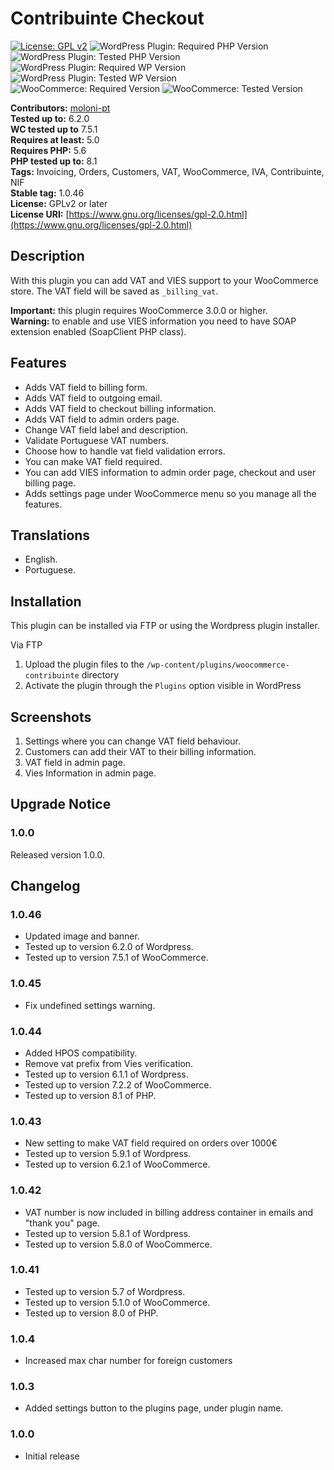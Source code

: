 # Contribuinte Checkout

[![License: GPL v2](https://img.shields.io/badge/License-GPL_v2-green.svg)](https://www.gnu.org/licenses/old-licenses/gpl-2.0.en.html)
![WordPress Plugin: Required PHP Version](https://img.shields.io/badge/php-%3E%3D5.6-blue)
![WordPress Plugin: Tested PHP Version](https://img.shields.io/badge/php-8.1%20tested-blue)
![WordPress Plugin: Required WP Version](https://img.shields.io/badge/WordPress-%3E%3D%205.0-orange)
![WordPress Plugin: Tested WP Version](https://img.shields.io/badge/WordPress-6.2.0%20tested-orange)
![WooCommerce: Required Version](https://img.shields.io/badge/WooCommerce-%3E%3D%203.0.0-orange)
![WooCommerce: Tested Version](https://img.shields.io/badge/WooCommerce-7.5.1%20tested-orange)

**Contributors:**       [moloni-pt](https://github.com/moloni-pt)  
**Tested up to:**       6.2.0  
**WC tested up to**     7.5.1  
**Requires at least:**  5.0  
**Requires PHP:**       5.6  
**PHP tested up to:**   8.1  
**Tags:**               Invoicing, Orders, Customers, VAT, WooCommerce, IVA, Contribuinte, NIF  
**Stable tag:**         1.0.46  
**License:**            GPLv2 or later    
**License URI:**        [https://www.gnu.org/licenses/gpl-2.0.html](https://www.gnu.org/licenses/gpl-2.0.html)  

## Description

With this plugin you can add VAT and VIES support to your WooCommerce store. The VAT field will be saved as `_billing_vat`.

**Important:** this plugin requires WooCommerce 3.0.0 or higher.  
**Warning:** to enable and use VIES information you need to have SOAP extension enabled (SoapClient PHP class).

## Features

* Adds VAT field to billing form.
* Adds VAT field to outgoing email.
* Adds VAT field to checkout billing information.
* Adds VAT field to admin orders page.
* Change VAT field label and description.
* Validate Portuguese VAT numbers.
* Choose how to handle vat field validation errors.
* You can make VAT field required.
* You can add VIES information to admin order page, checkout and user billing page.
* Adds settings page under WooCommerce menu so you manage all the features.

## Translations

* English.
* Portuguese.

## Installation
This plugin can be installed via FTP or using the Wordpress plugin installer.

Via FTP
1. Upload the plugin files to the `/wp-content/plugins/woocommerce-contribuinte` directory
2. Activate the plugin through the `Plugins` option visible in WordPress

## Screenshots
1. Settings where you can change VAT field behaviour.
2. Customers can add their VAT to their billing information.
3. VAT field in admin page.
4. Vies Information in admin page.

## Upgrade Notice
### 1.0.0
Released version 1.0.0.

## Changelog
### 1.0.46
* Updated image and banner.
* Tested up to version 6.2.0 of Wordpress.
* Tested up to version 7.5.1 of WooCommerce.

### 1.0.45
* Fix undefined settings warning.

### 1.0.44
* Added HPOS compatibility.
* Remove vat prefix from Vies verification.
* Tested up to version 6.1.1 of Wordpress.
* Tested up to version 7.2.2 of WooCommerce.
* Tested up to version 8.1 of PHP.

### 1.0.43
* New setting to make VAT field required on orders over 1000€
* Tested up to version 5.9.1 of Wordpress.
* Tested up to version 6.2.1 of WooCommerce.

### 1.0.42
* VAT number is now included in billing address container in emails and "thank you" page.
* Tested up to version 5.8.1 of Wordpress.
* Tested up to version 5.8.0 of WooCommerce.

### 1.0.41
* Tested up to version 5.7 of Wordpress.
* Tested up to version 5.1.0 of WooCommerce.
* Tested up to version 8.0 of PHP.

### 1.0.4
* Increased max char number for foreign customers

### 1.0.3
* Added settings button to the plugins page, under plugin name.

### 1.0.0
* Initial release
